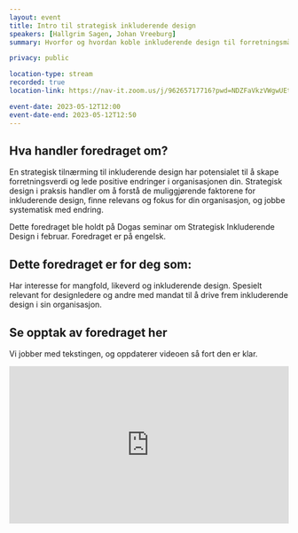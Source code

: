 ```yaml
---
layout: event
title: Intro til strategisk inkluderende design
speakers: [Hallgrim Sagen, Johan Vreeburg]
summary: Hvorfor og hvordan koble inkluderende design til forretningsmål for å skape varige endringer i organisasjonen

privacy: public

location-type: stream
recorded: true
location-link: https://nav-it.zoom.us/j/96265717716?pwd=NDZFaVkzVWgwUEtDNGR0djNJMXB6UT09

event-date: 2023-05-12T12:00
event-date-end: 2023-05-12T12:50
---
```

## Hva handler foredraget om?
En strategisk tilnærming til inkluderende design har potensialet til å skape forretningsverdi og lede positive endringer i organisasjonen din. Strategisk design i praksis handler om å forstå de muliggjørende faktorene for inkluderende design, finne relevans og fokus for din organisasjon, og jobbe systematisk med endring.

Dette foredraget ble holdt på Dogas seminar om Strategisk Inkluderende Design i februar.
Foredraget er på engelsk.


## Dette foredraget er for deg som:
Har interesse for mangfold, likeverd og inkluderende design. Spesielt relevant for designledere og andre med mandat til å drive frem inkluderende design i sin organisasjon.

## Se opptak av foredraget her
Vi jobber med tekstingen, og oppdaterer videoen så fort den er klar.

<div style="padding:56.25% 0 0 0;position:relative;"><iframe src="https://player.vimeo.com/video/831472504?h=ee677b4857&amp;badge=0&amp;autopause=0&amp;player_id=0&amp;app_id=58479" frameborder="0" allow="autoplay; fullscreen; picture-in-picture" allowfullscreen style="position:absolute;top:0;left:0;width:100%;height:100%;" title="Intro til strategisk inkluderende design  med Hallgrim Sagen og Johan Vreeburg"></iframe></div><script src="https://player.vimeo.com/api/player.js"></script>

